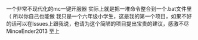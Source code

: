 一个非常不现代化的mc一键开服器
实际上就是把一堆命令整合到一个.bat文件里（ 所以你自己也能做
我只是一个六年级小学生，这是我的第一个项目，如果不好的话可以在lssues上跟我说，也请为这个简陋的项目提出宝贵的建议，感激不尽
MinceEnder2013 至上
